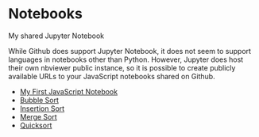 # Notebooks
My shared Jupyter Notebook

While Github does support Jupyter Notebook, it does not seem to support languages in notebooks other than Python. However, Jupyter does host their own nbviewer public instance, so it is possible to create publicly available URLs to your JavaScript notebooks shared on Github.

- [My First JavaScript Notebook](https://nbviewer.jupyter.org/github/gruberchris/Notebooks/blob/master/My%20First%20JavaScript%20Notebook%20(JS).ipynb)
- [Bubble Sort](https://nbviewer.jupyter.org/github/gruberchris/Notebooks/blob/master/Basic%20Bubble%20Sort%20(JS).ipynb)
- [Insertion Sort](https://nbviewer.jupyter.org/github/gruberchris/Notebooks/blob/master/Insertion%20Sort%20(JS).ipynb)
- [Merge Sort](https://nbviewer.jupyter.org/github/gruberchris/Notebooks/blob/master/Merge%20Sort%20(JS).ipynb)
- [Quicksort](https://nbviewer.jupyter.org/github/gruberchris/Notebooks/blob/master/Quicksort%20(JS).ipynb)
